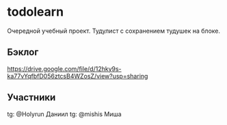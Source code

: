 # todolearn
Очередной учебный проект.
Тудулист с сохранением тудушек на блоке.

## Бэклог 
https://drive.google.com/file/d/12hky9s-ka77vYqfbfD056ztcsB4WZosZ/view?usp=sharing

## Участники
tg: @Holyrun Даниил
tg: @mishis Миша